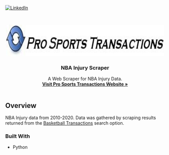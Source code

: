 <!-- SHIELDS -->

[![LinkedIn][linkedin-shield]][linkedin-url]

<!-- LOGO -->
<br />
<p align="center">
  <a href="https://www.prosportstransactions.com/">
    <img src="images/LogoAndText.jpg" alt="Logo" width="500" height="100">
  </a>

  <h3 align="center">NBA Injury Scraper</h3>

  <p align="center">
    A Web Scraper for NBA Injury Data.
    <br />
    <a href="https://www.prosportstransactions.com/"><strong>Visit Pro Sports Transactions Website »</strong></a>
    <br />
    <br />
  </p>
</p>

## Overview

NBA Injury data from 2010-2020. Data was gathered by scraping results returned from the [Basketball Transactions](https://www.prosportstransactions.com/basketball/Search/Search.php) search option.

### Built With

- Python

<!-- MARKDOWN LINKS & IMAGES -->
<!-- https://www.markdownguide.org/basic-syntax/#reference-style-links -->

[linkedin-shield]: https://img.shields.io/badge/-LinkedIn-black.svg?style=flat-square&logo=linkedin&colorB=555
[linkedin-url]: https://linkedin.com/in/gilbert-hopkins
